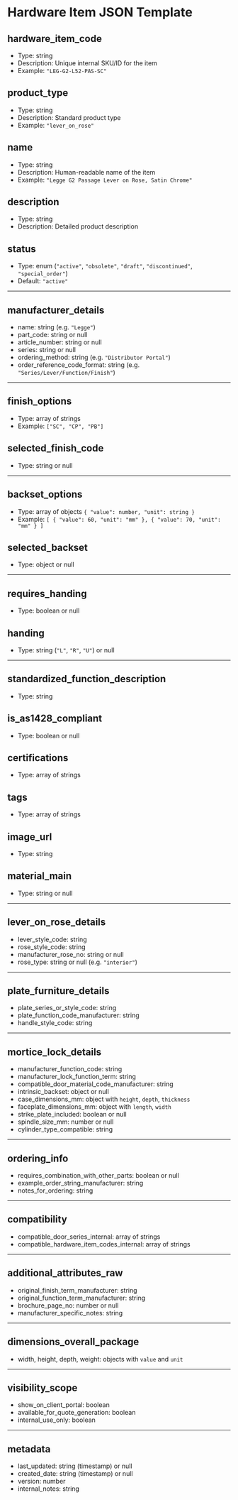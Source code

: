 # Hardware Item JSON Template

## hardware_item_code
- Type: string
- Description: Unique internal SKU/ID for the item
- Example: `"LEG-G2-L52-PAS-SC"`

## product_type
- Type: string
- Description: Standard product type
- Example: `"lever_on_rose"`

## name
- Type: string
- Description: Human-readable name of the item
- Example: `"Legge G2 Passage Lever on Rose, Satin Chrome"`

## description
- Type: string
- Description: Detailed product description

## status
- Type: enum (`"active"`, `"obsolete"`, `"draft"`, `"discontinued"`, `"special_order"`)
- Default: `"active"`

---

## manufacturer_details
- name: string (e.g. `"Legge"`)
- part_code: string or null
- article_number: string or null
- series: string or null
- ordering_method: string (e.g. `"Distributor Portal"`)
- order_reference_code_format: string (e.g. `"Series/Lever/Function/Finish"`)

---

## finish_options
- Type: array of strings
- Example: `["SC", "CP", "PB"]`

## selected_finish_code
- Type: string or null

---

## backset_options
- Type: array of objects `{ "value": number, "unit": string }`
- Example: `[ { "value": 60, "unit": "mm" }, { "value": 70, "unit": "mm" } ]`

## selected_backset
- Type: object or null

---

## requires_handing
- Type: boolean or null

## handing
- Type: string (`"L"`, `"R"`, `"U"`) or null

---

## standardized_function_description
- Type: string

## is_as1428_compliant
- Type: boolean or null

## certifications
- Type: array of strings

## tags
- Type: array of strings

## image_url
- Type: string

## material_main
- Type: string or null

---

## lever_on_rose_details
- lever_style_code: string
- rose_style_code: string
- manufacturer_rose_no: string or null
- rose_type: string or null (e.g. `"interior"`)

---

## plate_furniture_details
- plate_series_or_style_code: string
- plate_function_code_manufacturer: string
- handle_style_code: string

---

## mortice_lock_details
- manufacturer_function_code: string
- manufacturer_lock_function_term: string
- compatible_door_material_code_manufacturer: string
- intrinsic_backset: object or null
- case_dimensions_mm: object with `height`, `depth`, `thickness`
- faceplate_dimensions_mm: object with `length`, `width`
- strike_plate_included: boolean or null
- spindle_size_mm: number or null
- cylinder_type_compatible: string

---

## ordering_info
- requires_combination_with_other_parts: boolean or null
- example_order_string_manufacturer: string
- notes_for_ordering: string

---

## compatibility
- compatible_door_series_internal: array of strings
- compatible_hardware_item_codes_internal: array of strings

---

## additional_attributes_raw
- original_finish_term_manufacturer: string
- original_function_term_manufacturer: string
- brochure_page_no: number or null
- manufacturer_specific_notes: string

---

## dimensions_overall_package
- width, height, depth, weight: objects with `value` and `unit`

---

## visibility_scope
- show_on_client_portal: boolean
- available_for_quote_generation: boolean
- internal_use_only: boolean

---

## metadata
- last_updated: string (timestamp) or null
- created_date: string (timestamp) or null
- version: number
- internal_notes: string
